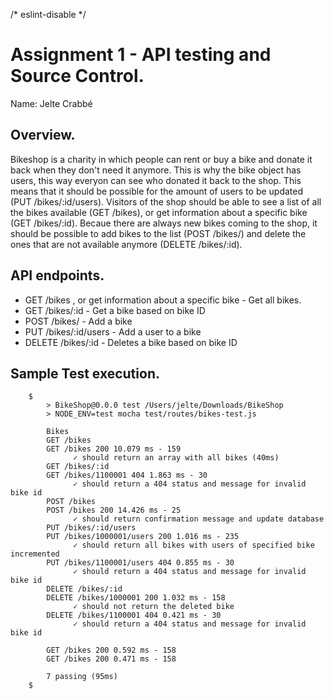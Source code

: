 /* eslint-disable */
# Assignment 1 - API testing and Source Control.

Name: Jelte Crabbé

## Overview.

Bikeshop is a charity in which people can rent or buy a bike and donate it back when they don't need it anymore.
This is why the bike object has users, this way everyon can see who donated it back to the shop. This means that it should be possible for the amount of users to be updated (PUT /bikes/:id/users). Visitors of the shop should be able to see a list of all the bikes available (GET /bikes), or get information about a specific bike (GET /bikes/:id). Becaue there are always new bikes coming to the shop, it should be possible to add bikes to the list (POST /bikes/) and delete the ones that are not available anymore (DELETE /bikes/:id).

## API endpoints.

 + GET /bikes , or get information about a specific bike - Get all bikes.
 + GET /bikes/:id - Get a bike based on bike ID
 + POST /bikes/ - Add a bike
 + PUT /bikes/:id/users - Add a user to a bike
 + DELETE /bikes/:id - Deletes a bike based on bike ID


## Sample Test execution.

        $ 
            > BikeShop@0.0.0 test /Users/jelte/Downloads/BikeShop
            > NODE_ENV=test mocha test/routes/bikes-test.js

            Bikes
            GET /bikes
            GET /bikes 200 10.079 ms - 159
                  ✓ should return an array with all bikes (40ms)
            GET /bikes/:id
            GET /bikes/1100001 404 1.863 ms - 30
                  ✓ should return a 404 status and message for invalid bike id
            POST /bikes
            POST /bikes 200 14.426 ms - 25
                  ✓ should return confirmation message and update database
            PUT /bikes/:id/users
            PUT /bikes/1000001/users 200 1.016 ms - 235
                  ✓ should return all bikes with users of specified bike incremented
            PUT /bikes/1100001/users 404 0.855 ms - 30
                  ✓ should return a 404 status and message for invalid bike id
            DELETE /bikes/:id
            DELETE /bikes/1000001 200 1.032 ms - 158
                  ✓ should not return the deleted bike
            DELETE /bikes/1100001 404 0.421 ms - 30
                  ✓ should return a 404 status and message for invalid bike id

            GET /bikes 200 0.592 ms - 158
            GET /bikes 200 0.471 ms - 158

            7 passing (95ms)
        $

